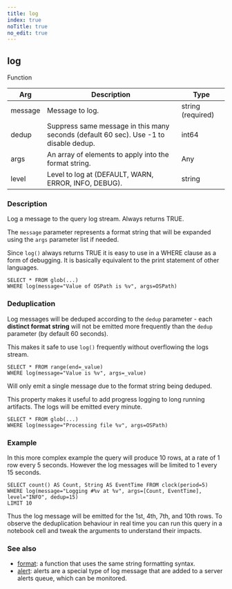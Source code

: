 ```yaml
---
title: log
index: true
noTitle: true
no_edit: true
---
```




<div class="vql_item"></div>


## log
<span class='vql_type pull-right page-header'>Function</span>



<div class="vqlargs"></div>

Arg | Description | Type
----|-------------|-----
message|Message to log.|string (required)
dedup|Suppress same message in this many seconds (default 60 sec). Use -1 to disable dedup.|int64
args|An array of elements to apply into the format string.|Any
level|Level to log at (DEFAULT, WARN, ERROR, INFO, DEBUG).|string

### Description

Log a message to the query log stream. Always returns TRUE.

The `message` parameter represents a format string
that will be expanded using the `args` parameter list if needed.

Since `log()` always returns TRUE it is easy to use in a WHERE
clause as a form of debugging. It is basically equivalent to the
print statement of other languages.

```vql
SELECT * FROM glob(...)
WHERE log(message="Value of OSPath is %v", args=OSPath)
```

### Deduplication

Log messages will be deduped according to the `dedup`
parameter - each **distinct format string** will not be emitted more
frequently than the `dedup` parameter (by default 60 seconds).

This makes it safe to use `log()` frequently without overflowing
the logs stream.

```vql
SELECT * FROM range(end=_value)
WHERE log(message="Value is %v", args=_value)
```

Will only emit a single message due to the format string being
deduped.

This property makes it useful to add progress logging to long
running artifacts. The logs will be emitted every minute.

```vql
SELECT * FROM glob(...)
WHERE log(message="Processing file %v", args=OSPath)
```

### Example

In this more complex example the query will produce 10 rows, at a rate of
1 row every 5 seconds. However the log messages will be limited to 1 every
15 seconds.

```vql
SELECT count() AS Count, String AS EventTime FROM clock(period=5)
WHERE log(message="Logging #%v at %v", args=[Count, EventTime], level="INFO", dedup=15)
LIMIT 10
```

Thus the log message will be emitted for the 1st, 4th, 7th, and 10th rows.
To observe the deduplication behaviour in real time you can run this query
in a notebook cell and tweak the arguments to understand their impacts.

### See also

- [format](/vql_reference/basic/format/): a function that uses the same
  string formatting syntax.
- [alert](/vql_reference/misc/alert/): alerts are a special type of log
  message that are added to a server alerts queue, which can be monitored.


